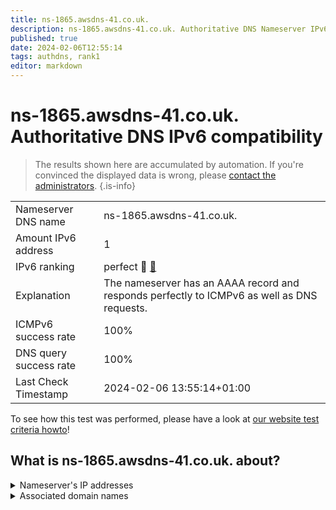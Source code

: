 ```yaml
---
title: ns-1865.awsdns-41.co.uk.
description: ns-1865.awsdns-41.co.uk. Authoritative DNS Nameserver IPv6 compatibility
published: true
date: 2024-02-06T12:55:14
tags: authdns, rank1
editor: markdown
---
```


# ns-1865.awsdns-41.co.uk. Authoritative DNS IPv6 compatibility

> The results shown here are accumulated by automation. If you're convinced the displayed data is wrong, please [contact the administrators](/howto/chat). 
{.is-info}




|   |   |
| - | - |
| Nameserver DNS name | ns-1865.awsdns-41.co.uk.
| Amount IPv6 address | 1
| IPv6 ranking | perfect :1st_place_medal: [🔗](/howto/ranking) |
| Explanation | The nameserver has an AAAA record and responds perfectly to ICMPv6 as well as DNS requests. |
| ICMPv6 success rate | 100%|
| DNS query success rate | 100% |
| Last Check Timestamp | 2024-02-06 13:55:14+01:00 |

To see how this test was performed, please have a look at [our website test criteria howto](/howto/testcriteria/authdns)!


## What is ns-1865.awsdns-41.co.uk. about?




<details>
<summary>Nameserver's IP addresses</summary>

2600:9000:5307:4900::1

</details>



<details>
<summary>Associated domain names</summary>

tidal.com

</details>

